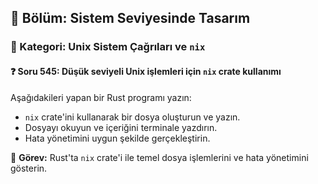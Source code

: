 ## 📘 Bölüm: Sistem Seviyesinde Tasarım  
### 🔹 Kategori: Unix Sistem Çağrıları ve `nix`  
#### ❓ Soru 545: Düşük seviyeli Unix işlemleri için `nix` crate kullanımı

Aşağıdakileri yapan bir Rust programı yazın:

- `nix` crate'ini kullanarak bir dosya oluşturun ve yazın.
- Dosyayı okuyun ve içeriğini terminale yazdırın.
- Hata yönetimini uygun şekilde gerçekleştirin.

🔧 **Görev:** Rust'ta `nix` crate'i ile temel dosya işlemlerini ve hata yönetimini gösterin.

